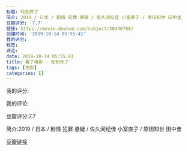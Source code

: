 ```yaml
---
标题: 轮到你了
简介: 2019 / 日本 / 剧情 犯罪 悬疑 / 佐久间纪佳 小室直子 / 原田知世 田中圭
豆瓣评分: '7.7'
链接: https://movie.douban.com/subject/30446788/
创建时间: '2019-10-14 05:55:41'
我的评分:
标签:
评论:
date: 2019-10-14 05:55:41
title: 看了电影 - 轮到你了
tags: [电影]
categories: []
---
```


我的评分:

我的评论:

豆瓣评分:7.7

简介:2019 / 日本 / 剧情 犯罪 悬疑 / 佐久间纪佳 小室直子 / 原田知世 田中圭

[豆瓣链接](https://movie.douban.com/subject/30446788/)


